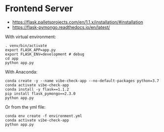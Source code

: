 # Frontend Server

* https://flask.palletsprojects.com/en/1.1.x/installation/#installation
* https://flask-pymongo.readthedocs.io/en/latest/

With virtual environment:

```
. venv/bin/activate
export FLASK_APP=app.py
export FLASK_ENV=development # debug
cd app
python app.py
```

With Anaconda:

```
conda create -y --name vibe-check-app --no-default-packages python=3.7
conda activate vibe-check-app
conda install -y flask==1.1.2
pip install flask_pymongo==2.3.0
python app.py
```

Or from the yml file:

```
conda env create -f environment.yml
conda activate vibe-check-app
python app.py
```
